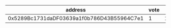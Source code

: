 address|vote|timestamp|signature
---|---|---|---
0x5289Bc1731daDF03639a1f0b786D43B55964C7e1|1|1598365498|0x0103adea8e75dadf72d8628a1fc16182b0af955d55bc9db80a3c2b5bebb48b6507d70748315d5d1b7c786fee6a449227daf40c3e8d5a29b21aa338dd52de128d1c